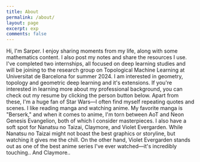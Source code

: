 ```yaml
---
title: About
permalink: /about/
layout: page
excerpt: exp
comments: false
---
```


Hi, I'm Sarper. I enjoy sharing moments from my life, along with some mathematics content. I also post my notes and share the resources I use. I've completed two internships, all focused on deep learning studies and will be joining to the research group on Topological Machine Learning at Universitat de Barcelona for summer 2024. I am interested in geometry, topology and geometric deep learning and it's extensions. If you're interested in learning more about my professional background, you can check out my resume by clicking the person button below.
Apart from these, I'm a huge fan of Star Wars—I often find myself repeating quotes and scenes. I like reading manga and watching anime. My favorite manga is "Berserk," and when it comes to anime, I'm torn between AoT and Neon Genesis Evangelion, both of which I consider masterpieces. I also have a soft spot for Nanatsu no Taizai, Claymore, and Violet Evergarden. While Nanatsu no Taizai might not boast the best graphics or storyline, but watching it gives me the chill. On the other hand, Violet Evergarden stands out as one of the best anime series I've ever watched—it's incredibly touching.. And Claymore.. 
